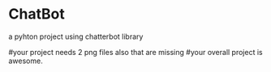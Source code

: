# ChatBot
a pyhton project using chatterbot library

#your project needs 2 png files also that are missing
#your overall project is awesome.
